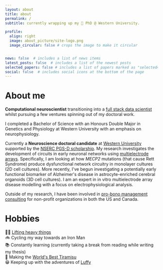 ```yaml
---
layout: about
title: about
permalink: /
subtitle: currently wrapping up my 🧠 PhD @ Western University.

profile:
  align: right
  image: about_picture/site-logo.png
  image_circular: false # crops the image to make it circular


news: false  # includes a list of news items
latest_posts: false  # includes a list of the newest posts
selected_papers: false # includes a list of papers marked as "selected={true}"
social: false  # includes social icons at the bottom of the page
---
```

About me
======
**Computational neuroscientist** transitioning into a [full stack data scientist](https://shopify.engineering/what-is-a-full-stack-data-scientist) whilst pursuing a few ventures spinning out of my doctoral work. 

I completed a Bachelor of Science with an Honours Double Major in Genetics and Physiology at Western University with an emphasis on neurophysiology. 

Currently a **Neuroscience doctoral candidate** at [Western University](https://www.uwo.ca) supported by the [NSERC PGS-D scholarship](https://www.nserc-crsng.gc.ca/index_eng.asp). My research investigates the development of circuits in early neuronal networks using [multielectrode arrays](https://www.ncbi.nlm.nih.gov/pmc/articles/PMC8868577/). Specifically, I am looking at how *MECP2* mutations (that cause Rett Syndrome) produce dysfunctional network circuitry in monolayer cultures (2D cell cultures). More recently, I've begun investigating a potentially early functional biomarker of Alzheimer's disease in astrocyte-enriched cerebral organoids (3D cell cultures). I am an expert in in vitro multielectrode array disease modelling with a focus on electrophysiological analysis.

Outside of my research, I have been involved in [pro-bono management consulting](https://www.universityconsultinggroup.com) for non-profit organizations in both the US and Canada.

Hobbies
======
💪🏽 [Lifting heavy things](https://www.youtube.com/watch?v=GuIlVmL0KBc&list=PLTjllZp4uE3l5TqwPOoGT_XvSBVgp2JEO)\
🚲 Cycling my way towards an Iron Man\
📚 Constantly learning (currently taking a break from reading while writing my thesis)\
🍰 Making the [World's Best Tiramisu](blog/2023/Worlds-Best-Tiramisu/)\
😁 Keeping up with the adventures of [Luffy](https://www.youtube.com/watch?v=AfZmNBonIeI)